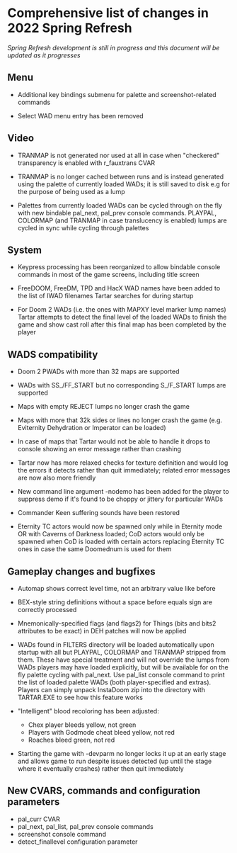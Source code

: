 # Comprehensive list of changes in 2022 Spring Refresh

_Spring Refresh development is still in progress and this document will be updated as it progresses_

## Menu

- Additional key bindings submenu for palette and screenshot-related commands

- Select WAD menu entry has been removed

## Video

- TRANMAP is not generated nor used at all in case when "checkered" transparency is enabled with r_fauxtrans CVAR

- TRANMAP is no longer cached between runs and is instead generated using the palette of currently loaded WADs; it is still saved to disk e.g for the purpose of being used as a lump

- Palettes from currently loaded WADs can be cycled through on the fly with new bindable pal_next, pal_prev console commands. PLAYPAL, COLORMAP (and TRANMAP in case translucency is enabled) lumps are cycled in sync while cycling through palettes

## System

- Keypress processing has been reorganized to allow bindable console commands in most of the game screens, including title screen

- FreeDOOM, FreeDM, TPD and HacX WAD names have been added to the list of IWAD filenames Tartar searches for during startup

- For Doom 2 WADs (i.e. the ones with MAPXY level marker lump names) Tartar attempts to detect the final level of the loaded WADs to finish the game and show cast roll after this final map has been completed by the player

## WADS compatibility

- Doom 2 PWADs with more than 32 maps are supported

- WADs with SS_/FF_START but no corresponding S_/F_START lumps are supported

- Maps with empty REJECT lumps no longer crash the game

- Maps with more that 32k sides or lines no longer crash the game (e.g. Eviternity Dehydration or Imperator can be loaded)

- In case of maps that Tartar would not be able to handle it drops to console showing an error message rather than crashing

- Tartar now has more relaxed checks for texture definition and would log the errors it detects rather than quit immediately; related error messages are now also more friendly

- New command line argument -nodemo has been added for the player to suppress demo if it's found to be choppy or jittery for particular WADs

- Commander Keen suffering sounds have been restored

- Eternity TC actors would now be spawned only while in Eternity mode OR with Caverns of Darkness loaded; CoD actors would only be spawned when CoD is loaded with certain actors replacing Eternity TC ones in case the same Doomednum is used for them

## Gameplay changes and bugfixes

- Automap shows correct level time, not an arbitrary value like before

- BEX-style string definitions without a space before equals sign are correctly processed

- Mnemonically-specified flags (and flags2) for Things (bits and bits2 attributes to be exact) in DEH patches will now be applied

- WADs found in FILTERS directory will be loaded automatically upon startup with all but PLAYPAL, COLORMAP and TRANMAP stripped from them. These have special treatment and will not override the lumps from WADs players may have loaded explicitly, but will be available for on the fly palette cycling with pal_next. Use pal_list console command to print the list of loaded palette WADs (both player-specified and extras). Players can simply unpack InstaDoom zip into the directory with TARTAR.EXE to see how this feature works

- "Intelligent" blood recoloring has been adjusted:
    - Chex player bleeds yellow, not green
    - Players with Godmode cheat bleed yellow, not red
    - Roaches bleed green, not red

- Starting the game with -devparm no longer locks it up at an early stage and allows game to run despite issues detected  (up until the stage where it eventually crashes) rather then quit immediately

## New CVARS, commands and configuration parameters

- pal_curr CVAR
- pal_next, pal_list, pal_prev console commands
- screenshot console command
- detect_finallevel configuration parameter
